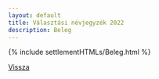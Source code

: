 ```yaml
---
layout: default
title: Választási névjegyzék 2022
description: Beleg
---
```


{% include settlementHTMLs/Beleg.html %}

[Vissza](./)